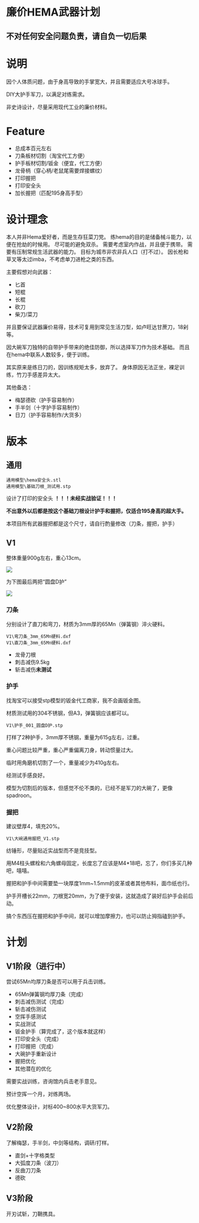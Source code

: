 # 廉价HEMA武器计划

## 不对任何安全问题负责，请自负一切后果

# 说明

因个人体质问题，由于身高导致的手掌宽大，并且需要适应大号冰球手。

DIY大护手军刀，以满足对练需求。

非史诗设计，尽量采用现代工业的廉价材料。


# Feature

- 总成本百元左右
- 刀条板材切割（淘宝代工方便）
- 护手板材切割/钣金（便宜，代工方便）
- 龙骨柄（穿心柄/老鼠尾需要焊接螺纹）
- 打印握把
- 打印安全头
- 加长握把（匹配195身高手型）


# 设计理念

本人并非Hema爱好者，而是生存狂菜刀党。
练hema的目的是储备械斗能力，以便在抢劫的时候用。
尽可能的避免双杀。
需要考虑室内作战，并且便于携带。
需要有压制常规生活武器的能力。
目标为城市非农非兵人口（打不过）。
因长枪和草叉等太过imba，不考虑单刀进枪之类的东西。


主要假想对向武器：
- 匕首
- 短棍
- 长棍
- 砍刀
- 柴刀/菜刀

并且要保证武器廉价易得，技术可复用到常见生活刀型，如卢旺达甘蔗刀，18剁等。

因大碗军刀独特的自带护手带来的绝佳防御，所以选择军刀作为技术基础。
而且在hema中联系人数较多，便于训练。

其实原来是练日刀的，因训练规矩太多，放弃了。
身体原因无法正坐，裸足训练，竹刀手感差异太大。

其他备选：
- 梅瑟德砍（护手容易制作）
- 手半剑（十字护手容易制作）
- 日刀（护手容易制作/大货多）


# 版本

## 通用

```
通用模型\hema安全头.stl
通用模型\基础刀根_测试用.stp
```

设计了打印的安全头 **！！！未经实战验证！！！**

**不出意外以后都是按这个基础刀根设计护手和握把，仅适合195身高的超大手。**

本项目所有武器握把都是这个尺寸，请自行酌量修改（刀条，握把，护手）


## V1

整体重量900g左右，重心13cm。

![](V1/圆盘D护.png)

为下图最后两把“圆盘D护”

![](V1/重心模拟图1.jpg)


### 刀条

分别设计了直刀和弯刀，材质为3mm厚的65Mn（弹簧钢）淬火硬料。

```
V1\弯刀条_3mm_65Mn硬料.dxf
V1\直刀条_3mm_65Mn硬料.dxf
```

- 龙骨刀根
- 刺击减伤9.5kg
- 斩击减伤**未测试**

### 护手

找淘宝可以接受stp模型的钣金代工商家，我不会画钣金图。

材质测试用的304不锈钢，但A3，弹簧钢应该都可以。

```
V1\护手_001_圆盘D护.stp
```

打样了2种护手，3mm厚不锈钢，重量为615g左右，过重。

重心问题比较严重，重心严重偏离刀身，转动惯量过大。

临时用角磨机切割了一个，重量减少为410g左右。

经测试手感良好。

模型为切割后的版本，但感觉不伦不类的，已经不是军刀的大碗了，更像spadroon。

### 握把

建议壁厚4，填充20%。

```
V1\大碗通用握把_V1.stp
```

纺锤形，尽量贴近实战型而不是竞技型。

用M4柱头螺栓和六角螺母固定，长度忘了应该是M4*18吧，忘了，你们多买几种吧，嘻嘻。

握把和护手中间需要垫一块厚度1mm~1.5mm的皮革或者其他布料，面巾纸也行。

护手开槽长22mm，刀根宽20mm，为了便于安装，这就造成了装好后护手会前后动。

搞个东西压在握把和护手中间，就可以增加摩擦力，也可以防止拇指磕到护手。

# 计划

## V1阶段（进行中）

尝试65Mn均厚刀条是否可以用于兵击训练。

- 65Mn弹簧钢均厚刀条（完成）
- 刺击减伤测试（完成）
- 斩击减伤测试
- 空挥手感测试
- 实战测试
- 钣金护手（算完成了，这个版本就这样）
- 打印安全头（完成）
- 打印握把（完成）
- 大碗护手重新设计
- 握把优化
- 其他潜在的优化

需要实战训练，咨询馆内兵击老手意见。

预计空挥一个月，对练两场。

优化整体设计，对标400~800水平大货军刀。

## V2阶段

了解梅瑟，手半剑，中剑等结构，调研/打样。

- 直剑+十字格类型
- 大弧度刀条（波刀）
- 反曲刀刀条
- 德砍

## V3阶段

开刃试斩，刀鞘携具。